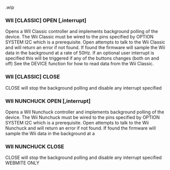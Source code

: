 .wip


### WII [CLASSIC] OPEN [,interrupt]

Opens a WII Classic controller and implements background polling of the device. The Wii Classic must be wired to the pins specified by OPTION SYSTEM I2C which is a prerequisite. Open attempts to talk to the Wii Classic and will return an error if not found. If found the firmware will sample the Wii data in the background at a rate of 50Hz. If an optional user interrupt is specified this will be triggered if any of the buttons changes (both on and off) See the DEVICE function for how to read data from the Wii Classic.

### WII [CLASSIC] CLOSE

CLOSE will stop the background polling and disable any interrupt specified

### WII NUNCHUCK OPEN [,interrupt]

Opens a WII Nunchuck controller and implements background polling of the device. The Wii Nunchuck must be wired to the pins specified by OPTION SYSTEM I2C which is a prerequisite. Open attempts to talk to the Wii Nunchuck and will return an error if not found. If found the firmware will sample the Wii data in the background at a

### WII NUNCHUCK CLOSE

CLOSE will stop the background polling and disable any interrupt specified WEBMITE ONLY